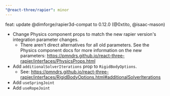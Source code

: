 ```yaml
---
"@react-three/rapier": minor
---
```


feat: update @dimforge/rapier3d-compat to 0.12.0 (@0xtito, @isaac-mason)

- Change Physics component props to match the new rapier version's integration parameter changes.
  - There aren't direct alternatives for all old parameters. See the Physics component docs for more information on the new parameters: https://pmndrs.github.io/react-three-rapier/interfaces/PhysicsProps.html
- Add `additionalSolverIterations` prop to `RigidBodyOptions`.
  - See: https://pmndrs.github.io/react-three-rapier/interfaces/RigidBodyOptions.html#additionalSolverIterations
- Add `useSpringJoint`
- Add `useRopeJoint`